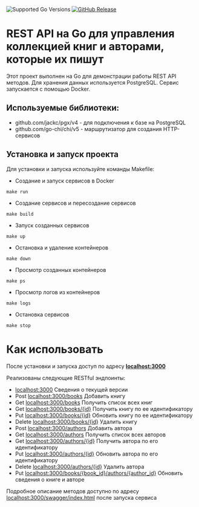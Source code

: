 ![Supported Go Versions](https://img.shields.io/badge/Go-1.21%2C%201.22-lightgrey.svg)
[![GitHub Release](https://img.shields.io/github/v/release/medant81/url_library.svg)](https://github.com/medant81/url_library/releases)


# REST API на Go для управления коллекцией книг и авторами, которые их пишут

Этот проект выполнен на Go для демонстрации работы REST API методов. Для хранения данных используется PostgreSQL.
Сервис запускается с помощью Docker.

## Используемые библиотеки:
 - github.com/jackc/pgx/v4 - для подключения к базе на PostgreSQL
 - github.com/go-chi/chi/v5 - маршрутизатор для создания HTTP-сервисов


## Установка и запуск проекта
Для установки и запуска используйте команды Makefile:

 - Создание и запуск сервисов в Docker
```
make run
```

- Создание сервисов и пересоздание сервисов
```
make build
```

- Запуск созданных сервисов
```
make up
```

- Остановка и удаление контейнеров
```
make down
```

- Просмотр созданных контейнеров
```
make ps
```

- Просмотр логов из контейнеров
```
make logs
```

- Остановка сервисов
```
make stop
```

# Как использовать
После установки и запуска доступ по адресу <b>[localhost:3000](localhost:3000)</b>  

Реализованы следующие RESTful эндпоинты:
- [localhost:3000](localhost:3000) Сведения о текущей версии
- Post [localhost:3000/books](localhost:3000/books) Добавить книгу
- Get [localhost:3000/books](localhost:3000/books) Получить список всех книг
- Get [localhost:3000/books/{id}](localhost:3000/books/{id}) Получить книгу по ее идентификатору
- Put [localhost:3000/books/{id}](localhost:3000/books/{id}) Обновить книгу по ее идентификатору
- Delete [localhost:3000/books/{id}](localhost:3000/books/{id}) Удалить книгу
- Post [localhost:3000/authors](localhost:3000/authors) Добавить автора
- Get [localhost:3000/authors](localhost:3000/authors) Получить список всех авторов
- Get [localhost:3000/authors/{id}](localhost:3000/authors/{id}) Получить автора по его идентификатору
- Put [localhost:3000/authors/{id}](localhost:3000/authors/{id}) Обновить автора по его идентификатору
- Delete [localhost:3000/authors/{id}](localhost:3000/authors/{id}) Удалить автора
- Put [localhost:3000/books/{book_id}/authors/{author_id}](localhost:3000/books/{book_id}/authors/{author_id}) Обновить сведения о книге и авторе

Подробное описание методов доступно по адресу [localhost:3000/swagger/index.html](localhost:3000/swagger/index.html)
после запуска сервиса